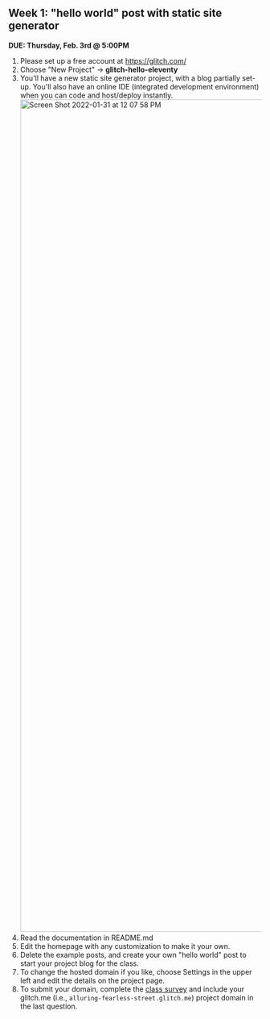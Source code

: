 ## Week 1: "hello world" post with static site generator

**DUE: Thursday, Feb. 3rd @ 5:00PM**

1. Please set up a free account at https://glitch.com/
2. Choose "New Project" -> **glitch-hello-eleventy**
3. You'll have a new static site generator project, with a blog partially set-up. You'll also have an online IDE (integrated development environment) when you can code and host/deploy instantly.<img width="1652" alt="Screen Shot 2022-01-31 at 12 07 58 PM" src="https://user-images.githubusercontent.com/17707843/151839781-fb98b057-0393-49e2-b394-4bd1b9a935e1.png">
4. Read the documentation in README.md
5. Edit the homepage with any customization to make it your own.
6. Delete the example posts, and create your own "hello world" post to start your project blog for the class.
7. To change the hosted domain if you like, choose Settings in the upper left and edit the details on the project page.
8. To submit your domain, complete the [class survey](https://airtable.com/shr0QCUjVo0Ne7M3d) and include your glitch.me (i.e., `alluring-fearless-street.glitch.me`) project domain in the last question.

